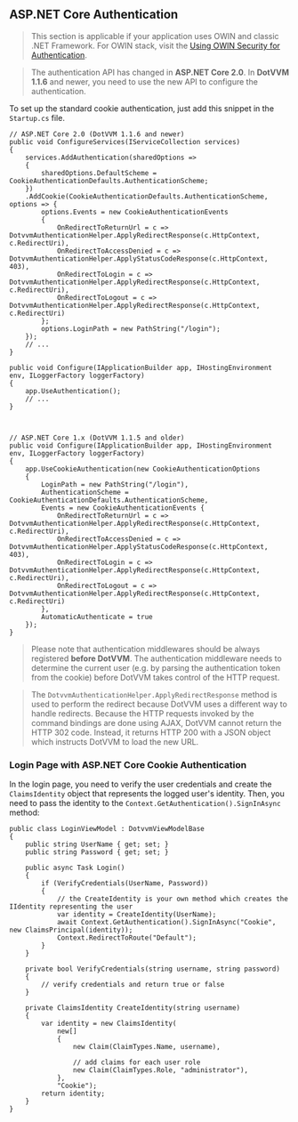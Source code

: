 ## ASP.NET Core Authentication

> This section is applicable if your application uses OWIN and classic .NET Framework. 
> For OWIN stack, visit the [Using OWIN Security for Authentication](/docs/tutorials/advanced-owin-security/{branch}).

> The authentication API has changed in **ASP.NET Core 2.0**. In **DotVVM 1.1.6** and newer, you need to use the new API to configure the authentication.

To set up the standard cookie authentication, just add this snippet in the `Startup.cs` file.

```CSHARP
// ASP.NET Core 2.0 (DotVVM 1.1.6 and newer)
public void ConfigureServices(IServiceCollection services)
{
    services.AddAuthentication(sharedOptions =>
    {
        sharedOptions.DefaultScheme = CookieAuthenticationDefaults.AuthenticationScheme;
    })
    .AddCookie(CookieAuthenticationDefaults.AuthenticationScheme, options => {
        options.Events = new CookieAuthenticationEvents
        {
            OnRedirectToReturnUrl = c => DotvvmAuthenticationHelper.ApplyRedirectResponse(c.HttpContext, c.RedirectUri),
            OnRedirectToAccessDenied = c => DotvvmAuthenticationHelper.ApplyStatusCodeResponse(c.HttpContext, 403),
            OnRedirectToLogin = c => DotvvmAuthenticationHelper.ApplyRedirectResponse(c.HttpContext, c.RedirectUri),
            OnRedirectToLogout = c => DotvvmAuthenticationHelper.ApplyRedirectResponse(c.HttpContext, c.RedirectUri)
        };
        options.LoginPath = new PathString("/login");
    });
	// ...
}

public void Configure(IApplicationBuilder app, IHostingEnvironment env, ILoggerFactory loggerFactory)
{
    app.UseAuthentication();
    // ...
}



// ASP.NET Core 1.x (DotVVM 1.1.5 and older)
public void Configure(IApplicationBuilder app, IHostingEnvironment env, ILoggerFactory loggerFactory)
{
    app.UseCookieAuthentication(new CookieAuthenticationOptions 
    {
        LoginPath = new PathString("/login"),
        AuthenticationScheme = CookieAuthenticationDefaults.AuthenticationScheme,
        Events = new CookieAuthenticationEvents {
            OnRedirectToReturnUrl = c => DotvvmAuthenticationHelper.ApplyRedirectResponse(c.HttpContext, c.RedirectUri),
            OnRedirectToAccessDenied = c => DotvvmAuthenticationHelper.ApplyStatusCodeResponse(c.HttpContext, 403),
            OnRedirectToLogin = c => DotvvmAuthenticationHelper.ApplyRedirectResponse(c.HttpContext, c.RedirectUri),
            OnRedirectToLogout = c => DotvvmAuthenticationHelper.ApplyRedirectResponse(c.HttpContext, c.RedirectUri)
        },
        AutomaticAuthenticate = true
    });
}
```

> Please note that authentication middlewares should be always registered **before DotVVM**. The authentication middleware needs to determine the current user (e.g. by parsing the authentication token from the cookie) before DotVVM takes control of the HTTP request. 

> The `DotvvmAuthenticationHelper.ApplyRedirectResponse` method is used to perform the redirect because DotVVM uses a different way to handle redirects. Because the HTTP requests invoked by the command bindings are done using AJAX, DotVVM cannot return the HTTP 302 code. Instead, it returns HTTP 200 with a JSON object which instructs DotVVM to load the new URL.

### Login Page with ASP.NET Core Cookie Authentication

In the login page, you need to verify the user credentials and create the `ClaimsIdentity` object that represents the logged user's identity. Then, you need to pass the identity to the `Context.GetAuthentication().SignInAsync` method:

```CSHARP
public class LoginViewModel : DotvvmViewModelBase
{
    public string UserName { get; set; }
    public string Password { get; set; }        

    public async Task Login()
    {
        if (VerifyCredentials(UserName, Password)) 
        {
            // the CreateIdentity is your own method which creates the IIdentity representing the user
            var identity = CreateIdentity(UserName);
            await Context.GetAuthentication().SignInAsync("Cookie", new ClaimsPrincipal(identity));
            Context.RedirectToRoute("Default");        
        }
    }

    private bool VerifyCredentials(string username, string password) 
    {
        // verify credentials and return true or false
    }

    private ClaimsIdentity CreateIdentity(string username) 
    {
        var identity = new ClaimsIdentity(
            new[]
            {
                new Claim(ClaimTypes.Name, username),

                // add claims for each user role
                new Claim(ClaimTypes.Role, "administrator"),
            },
            "Cookie");
        return identity;
    }
}
```

